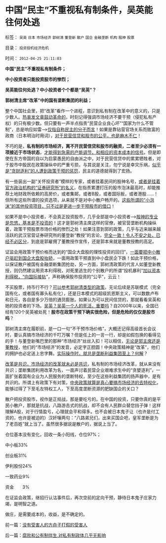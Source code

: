 # 中国“民主”不重视私有制条件，吴英能往何处逃

标签： `吴英` `日本` `市场经济` `郭树清` `董登新` `散户` `国企` `金融垄断` `机构` `股神` `股票` 

目录： `投资投机经济危机`

时间： `2012-04-25 21:11:03`

**中国“民主”不重视私有制条件；**

**中小投资者只能投资股市的惨烈；**

**吴英能往何处逃？中小投资者个个都是“吴英”？**

**郭树清主席“改革”中的国有垄断集团的利益；**

整个中国社会里，把“改革”看作一个进程，意识到私有制在改革中的意义的，只是少数人。[热衷发文章鼓动革命的](../../../2012/4/12/为什么民主进程不是闹革命？.md)，时刻记得强调市场经济不要干预（侵犯私有产权）的只有极少数。但只要有一声半点指责“民营企业良心坏”“国家为什么不管制”，总是响应如雷——>[仅指自称民主的分子而言](../../../2012/4/21/乌合之众不可留，乌龙之勇不可有！.md)！如果是靠钻营官场关系而致富的政商（日本明治时用词），[对于民营信贷和股市的公平，也是麻木不仁](../../../2009/8/24/先富起来的五毛义工慈善活动.md)！

不巧的是，**私有制的市场经济，离不开民营信贷和股市的融资，二者至少必须有一项接近于市场状态**，[才能得到急需的产能调节，和相应的资本成本的信号](../../../2012/1/10/打压投机是如何制造了大萧条？.md)。但是即使在东方帝国的自以为启蒙愚民的自由派之中，对于民营信贷中的累累牺牲者，对于股市中股民在政策操纵中的严重亏损，与其说是关注，勿宁说是幸灾乐祸，[似乎是“贪财逐利”的人遭到政策干预的惩罚](../../../2012/1/13/股民心虚象小偷，机构抢劫象强盗，国民无知做看客；.md)，民主的道德就得到了宏扬。

有一些装出一副“关怀投资者”模样的专家，或者挂着民间的股神名号，[或者是挂着官方政治机构的“证券研究所”的名义](../../../2012/1/10/机构型股神的“谷物法”，政治型股神和孔庆东老师.md)，在指责累遭打压的股市泡沫最高时，却能推荐土地财政所依赖的高房价，或者集邮，或者B股，或者国际板，或者港股……！但所有这些所谓的投资选项，从来就不是对中小散户畅开的。[这些所谓的“小泡沫”的其他投资项目，只不过是更进一步干预股市的借口](../../../2012/1/10/民间理财资本流动（储蓄资金股市投资实体经济投资）.md)！

如果不是中小投资者，不会真正投资股市，几乎全部是中小投资者——>[股神的专业是忽悠，基本是不投资的](../../../2011/12/22/买房不买股票的股神“房价不高,股价高”的如意算盘.md)！这才是郭树清主席这样的官僚，被官营垄断机构操纵着，政策干预股票市场价格的惨烈之处！如果注意到郭的政策，几乎与近来越来越活跃的武汉官营证券研究所的董登新“教授”的言论，[完全一致！令人不安之处，已经不必区分](../../../2012/1/5/“左翼股神”是政治性的，还是理财性的？.md)，到底是郭雇佣了董教授作宣传，还是郭本来就是董教授教的高足。

证监会用政策干预价格而达到的“国企大盘股的理性投资的回归”，[一面要把中小散户驱赶到国企大盘股抬轿](../../../2012/4/24/强盗逻辑正在制造空前的金融危机和经济危机.md)，一面用政策干预直到中小盘民企下跌！如此干预价格，以保证散户被国有金融垄断集团抢劫，另一方面，郭树清政策的代言人如董登新教授，则仍然建议用资本利得税，对死里逃生的个别散户的所谓“投机暴利”[加以资本利得税，“向国际接轨](../../../2009/12/10/专家教授嫌中国税收太轻，“向国际接轨”.md)”，声称确保股市投资的“公平”，云云！

不买股票，持币行不行？[可以参考郭树清类型的政策](../../../2012/4/24/证监会不是“证券价格监制会”及斯大林的正义.md)，无论后续是苏联模式（完全国有化，或者国有寡头私有化），还是日本模式的超级凯恩斯主义，可以数数卢布和日元，各自是多少万倍的通货膨胀。如果认为可以民间信贷的，那就看看吴英和她的投资者的下场。[吴英？吴英一个人的死活，重要吗](../../../2012/3/6/《破产法》是资本主义最重大的发明.md)？自2000年以来，全国已经有120个吴英被处死！**股市在政策干预下确实很危险，但是危险的仅仅是股市吗**？

郭树清主席在履职前，是一口一句“不干预市场价格”，大概还记得高级首长会议时，要认真搞市场经济的千叮万嘱？但是任上的一言一行，却是如假包换的看得见的手！与董登新嘴巴里的那种“市场经济”丝丝入扣！可以相信，[无论是郭主席还是董教授](../../../2011/6/13/世界上有蠢猪并不奇怪.md)，他们的“市场经济”的发音，必定字正腔圆！中央政策精神是“改革”，他们的拥护也必定送上忠字舞。[实际操作时，就总是垄断利益集团至上？何解](../../../2012/4/20/“金融改革”真是这种意向吗？.md)？

[改革是共识，市场经济的改革就未必是共识](../../../2012/3/30/国产公知普遍愚昧，仅有“改变”的共识；.md)，私有制的市场经济改革，就从来没有共识；垄断集团利用改革为名，一面声讨着民营企业艰难求生中的“贪婪逐利”，一面扩张着国有企业为人民服务的垄断特权，至少在这些利益集团的扬声器中，是有共识的。所谓上有政策下有对策，[中央政策就算是真心要搞市场经济的去特权化](../../../2012/2/23/民主改革者要有勇气“海宇天空独往来”.md)，能够过得了下至毛左特权工人，下至高度垄断资源的肥缺国企的关口？

散户把投资股市，视作是正规战，那是要吃亏的。在中国的投资，只要你真的是平民小散户，那就是抗战，八路游击式的抗战，却不会有人民群众替您挡子弹！这样理解A股，对于行情盈亏，心理就会平和得多。也不会被日本鬼子让（也许是付工资的，也许是被迫的）汉奸嚷两句：“八路弟兄们，出来买国企吧，皇军垄断是为了老百姓”就上当了。虽然很多据说是散户的，据说上当了。

仓位基本没有变化，回收一条小阳线，仓位97%；

中小板33%

创业板31%

伊利股份24%

一致药业9%

资金　　3%

在证监会政策，继招行认沽事件后，再次空前的定向干预，静待日本鬼子庄家力竭，是明智之道。

做庄，是需要成本的，收益，是不确定的。



前一篇：[没有受害人的方舟子打假的受害人](../../../2012/4/25/没有受害人的方舟子打假的受害人.md)

后一篇：[腐败和公有制伴生,对私有制政体几乎无影响](../../../2012/4/26/腐败和公有制伴生,对私有制政体几乎无影响.md)